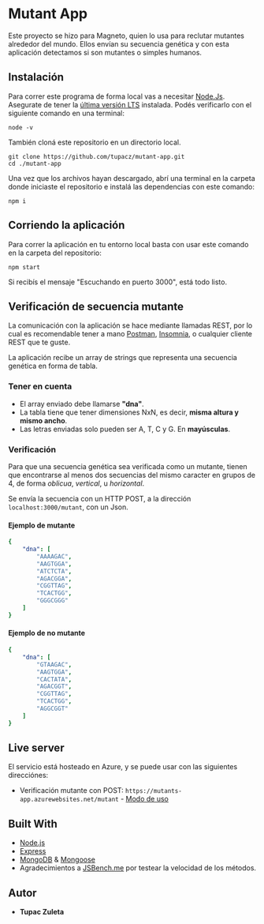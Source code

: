 # Mutant App

Este proyecto se hizo para Magneto, quien lo usa para reclutar mutantes alrededor del mundo. Ellos envían su secuencia genética y con esta aplicación detectamos si son mutantes o simples humanos.

## Instalación

Para correr este programa de forma local vas a necesitar [Node.Js](https://nodejs.org/en/). Asegurate de tener la [última versión LTS](https://nodejs.org/en/download/) instalada. Podés verificarlo con el siguiente comando en una terminal:
```
node -v
```

También cloná este repositorio en un directorio local.
```
git clone https://github.com/tupacz/mutant-app.git
cd ./mutant-app
```

Una vez que los archivos hayan descargado, abrí una terminal en la carpeta donde iniciaste el repositorio e instalá las dependencias con este comando:
```
npm i
```
## Corriendo la aplicación

Para correr la aplicación en tu entorno local basta con usar este comando en la carpeta del repositorio:
```
npm start
```
Si recibís el mensaje "Escuchando en puerto 3000", está todo listo.


## Verificación de secuencia mutante
La comunicación con la aplicación se hace mediante llamadas REST, por lo cual es recomendable tener a mano [Postman](https://www.postman.com/), [Insomnia](https://insomnia.rest/), o cualquier cliente REST que te guste.

La aplicación recibe un array de strings que representa una secuencia genética en forma de tabla.

### Tener en cuenta
- El array enviado debe llamarse **"dna"**.
- La tabla tiene que tener dimensiones NxN, es decir, **misma altura y mismo ancho**.
- Las letras enviadas solo pueden ser A, T, C y G. En **mayúsculas**.

### Verificación
Para que una secuencia genética sea verificada como un mutante, tienen que encontrarse al menos dos secuencias del mismo caracter en grupos de 4, de forma *oblicua*, *vertical*, u *horizontal*.

Se envía la secuencia con un HTTP POST, a la dirección `localhost:3000/mutant`, con un Json.

#### Ejemplo de mutante
```yaml
{
    "dna": [
        "AAAAGAC",
        "AAGTGGA",
        "ATCTCTA",
        "AGACGGA",
        "CGGTTAG",
        "TCACTGG",
        "GGGCGGG"
    ]
}
```

#### Ejemplo de no mutante
```yaml
{
    "dna": [
        "GTAAGAC",
        "AAGTGGA",
        "CACTATA",
        "AGACGGT",
        "CGGTTAG",
        "TCACTGG",
        "AGGCGGT"
    ]
}
```
## Live server

El servicio está hosteado en Azure, y se puede usar con las siguientes direcciónes:
- Verificación mutante con POST: `https://mutants-app.azurewebsites.net/mutant` - [Modo de uso](#Verificación-de-secuencia-mutante)

## Built With

* [Node.js](http://www.dropwizard.io/1.0.2/docs/)
* [Express](https://maven.apache.org/)
* [MongoDB](https://www.mongodb.com/) & [Mongoose](https://mongoosejs.com/)
* Agradecimientos a [JSBench.me](https://jsbench.me/) por testear la velocidad de los métodos.

## Autor

* **Tupac Zuleta**
